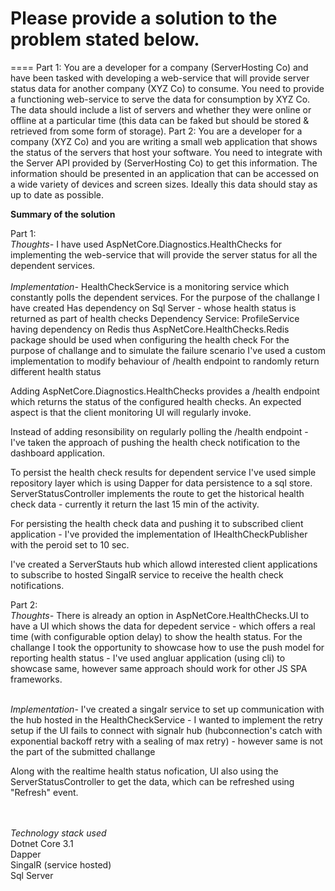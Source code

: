 Please provide a solution to the problem stated below.
=================================================================
====
Part 1:
You are a developer for a company (ServerHosting Co) and have been tasked with developing a web-service that will provide server status data for another company (XYZ Co) to consume.
You need to provide a functioning web-service to serve the data for consumption by XYZ Co. The data should include a list of servers and whether they were online or offline at a particular 
time (this data can be faked but should be stored & retrieved from some form of storage).
Part 2:
You are a developer for a company (XYZ Co) and you are writing a small web application that shows the status of the servers that host your software. 
You need to integrate with the Server API provided by (ServerHosting Co) to get this information. The information should be presented in an application that can be accessed on a wide variety of devices and screen sizes. Ideally this data should stay as up to date as possible.

**Summary of the solution**

Part 1:
<br />
*Thoughts-*
I have used AspNetCore.Diagnostics.HealthChecks for implementing the web-service that will provide the server status for all the dependent services. 
<br />
<br />
*Implementation-*
HealthCheckService is a monitoring service which constantly polls the dependent services. For the purpose of the challange I have created 
	Has dependency on Sql Server - whose health status is returned as part of health checks
Dependency Service: 
	ProfileService having dependency on Redis thus AspNetCore.HealthChecks.Redis package should be used when configuring the health check
					 For the purpose of challange and to simulate the failure scenario I've used a custom implementation to modify behaviour of /health endpoint to randomly return different health status
	

Adding AspNetCore.Diagnostics.HealthChecks provides a /health endpoint which returns the status of the configured health checks. An expected aspect is that the client monitoring
UI will regularly invoke. 

Instead of adding resonsibility on regularly polling the /health endpoint - I've taken the approach of pushing the health check notification to the dashboard application. 

To persist the health check results for dependent service I've used simple repository layer which is using Dapper for data persistence to a sql store.
ServerStatusController implements the route to get the historical health check data - currently it return the last 15 min of the activity.

For persisting the health check data and pushing it to subscribed client application - I've provided the implementation of IHealthCheckPublisher with the peroid set to 10 sec.

I've created a ServerStauts hub which allowd interested client applications to subscribe to hosted SingalR service to receive the health check notifications.

Part 2: 
<br />
*Thoughts-*
There is already an option in  AspNetCore.HealthChecks.UI to have a UI which shows the data for depedent service - which offers a real time (with configurable option delay) to show the health status.
For the challange I took the opportunity to showcase how to use the push model for reporting health status - I've used angluar application (using cli) to showcase same, however same approach 
should work for other JS SPA frameworks.
<br /><br />

*Implementation-*
I've created a singalr service to set up communication with the hub hosted in the HealthCheckService - I wanted to implement the retry setup if the UI fails to connect with signalr hub
(hubconnection's catch with exponential backoff retry with a sealing of max retry) - however same is not the part of the submitted challange

Along with the realtime health status nofication, UI also using the ServerStatusController to get the data, which can be refreshed using "Refresh" event.

<br /><br />
*Technology stack used*
<br />
Dotnet Core 3.1 
<br />
Dapper
<br />
SingalR (service hosted)
<br />
Sql Server







